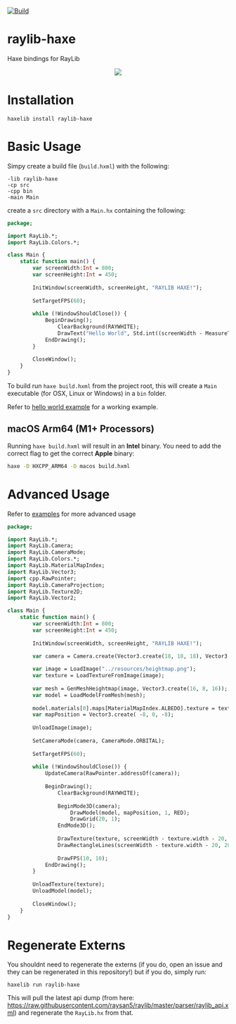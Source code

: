 [![Build](https://github.com/haxeui/raylib-haxe/actions/workflows/build.yml/badge.svg)](https://github.com/haxeui/raylib-haxe/actions/workflows/build.yml)

# raylib-haxe

Haxe bindings for RayLib

<p align="center">
  <img src="https://raw.githubusercontent.com/haxeui/raylib-haxe/main/.github/images/screen.png"/>
</p>

# Installation

```
haxelib install raylib-haxe
```

# Basic Usage

Simpy create a build file (`build.hxml`) with the following:

```
-lib raylib-haxe
-cp src
-cpp bin
-main Main
```

create a `src` directory with a `Main.hx` containing the following:

```haxe
package;

import RayLib.*;
import RayLib.Colors.*;

class Main {
    static function main() {
        var screenWidth:Int = 800;
        var screenHeight:Int = 450;
        
        InitWindow(screenWidth, screenHeight, "RAYLIB HAXE!");
        
        SetTargetFPS(60);
        
        while (!WindowShouldClose()) {
            BeginDrawing();
                ClearBackground(RAYWHITE);
                DrawText("Hello World", Std.int((screenWidth - MeasureText("Hello World", 20)) / 2), 25, 20, GRAY);
            EndDrawing();
        }
        
        CloseWindow();
    }
}
```

To build run `haxe build.hxml` from the project root, this will create a `Main` executable (for OSX, Linux or Windows) in a `bin` folder.

Refer to [hello world example](https://github.com/haxeui/raylib-haxe/tree/main/examples/hello-world) for a working example. 

## macOS Arm64 (M1+ Processors)

Running `haxe build.hxml` will result in an **Intel** binary. You need to add the correct flag to get the correct **Apple** binary:

```bash
haxe -D HXCPP_ARM64 -D macos build.hxml
```

# Advanced Usage

Refer to [examples](https://github.com/haxeui/raylib-haxe/tree/main/examples) for more advanced usage

```haxe
package;

import RayLib.*;
import RayLib.Camera;
import RayLib.CameraMode;
import RayLib.Colors.*;
import RayLib.MaterialMapIndex;
import RayLib.Vector3;
import cpp.RawPointer;
import RayLib.CameraProjection;
import RayLib.Texture2D;
import RayLib.Vector2;

class Main {
    static function main() {
        var screenWidth:Int = 800;
        var screenHeight:Int = 450;
        
        InitWindow(screenWidth, screenHeight, "RAYLIB HAXE!");
        
        var camera = Camera.create(Vector3.create(18, 18, 18), Vector3.create(0, 0, 0), Vector3.create(0, 1, 0), 45, 0);

        var image = LoadImage("../resources/heightmap.png");
        var texture = LoadTextureFromImage(image); 
        
        var mesh = GenMeshHeightmap(image, Vector3.create(16, 8, 16));
        var model = LoadModelFromMesh(mesh); 
        
        model.materials[0].maps[MaterialMapIndex.ALBEDO].texture = texture;
        var mapPosition = Vector3.create( -8, 0, -8);
        
        UnloadImage(image);
        
        SetCameraMode(camera, CameraMode.ORBITAL);
        
        SetTargetFPS(60); 
        
        while (!WindowShouldClose()) {
            UpdateCamera(RawPointer.addressOf(camera));
            
            BeginDrawing();
                ClearBackground(RAYWHITE);
                
                BeginMode3D(camera);
                    DrawModel(model, mapPosition, 1, RED);
                    DrawGrid(20, 1);
                EndMode3D();
                
                DrawTexture(texture, screenWidth - texture.width - 20, 20, WHITE);
                DrawRectangleLines(screenWidth - texture.width - 20, 20, texture.width, texture.height, GREEN);
                
                DrawFPS(10, 10);
            EndDrawing();
        }
        
        UnloadTexture(texture);
        UnloadModel(model);
        
        CloseWindow();
    }
}

```

# Regenerate Externs

You shouldnt need to regenerate the externs (if you do, open an issue and they can be regenerated in this repository!) but if you do, simply run:

```
haxelib run raylib-haxe
```

This will pull the latest api dump (from here: https://raw.githubusercontent.com/raysan5/raylib/master/parser/raylib_api.xml) and regenerate the `RayLib.hx` from that. 
